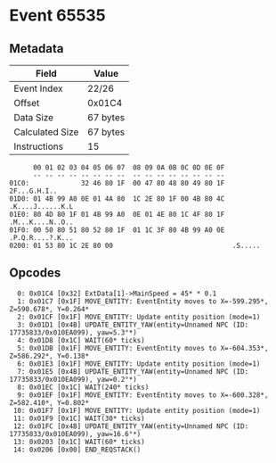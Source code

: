 # Event 65535

## Metadata

| Field           | Value    |
|-----------------|----------|
| Event Index     | 22/26    |
| Offset          | 0x01C4   |
| Data Size       | 67 bytes |
| Calculated Size | 67 bytes |
| Instructions    | 15       |

```
      00 01 02 03 04 05 06 07  08 09 0A 0B 0C 0D 0E 0F
      -- -- -- -- -- -- -- --  -- -- -- -- -- -- -- --
01C0:             32 46 80 1F  00 47 80 48 80 49 80 1F      2F...G.H.I..
01D0: 01 4B 99 A0 0E 01 4A 80  1C 2E 80 1F 00 4B 80 4C  .K....J......K.L
01E0: 80 4D 80 1F 01 4B 99 A0  0E 01 4E 80 1C 4F 80 1F  .M...K....N..O..
01F0: 00 50 80 51 80 52 80 1F  01 1C 3F 80 4B 99 A0 0E  .P.Q.R....?.K...
0200: 01 53 80 1C 2E 80 00                              .S.....         
```

## Opcodes

```
  0: 0x01C4 [0x32] ExtData[1]->MainSpeed = 45* * 0.1
  1: 0x01C7 [0x1F] MOVE_ENTITY: EventEntity moves to X=-599.295*, Z=590.678*, Y=0.264*
  2: 0x01CF [0x1F] MOVE_ENTITY: Update entity position (mode=1)
  3: 0x01D1 [0x4B] UPDATE_ENTITY_YAW(entity=Unnamed NPC (ID: 17735833/0x010EA099), yaw=5.3°*)
  4: 0x01D8 [0x1C] WAIT(60* ticks)
  5: 0x01DB [0x1F] MOVE_ENTITY: EventEntity moves to X=-604.353*, Z=586.292*, Y=0.138*
  6: 0x01E3 [0x1F] MOVE_ENTITY: Update entity position (mode=1)
  7: 0x01E5 [0x4B] UPDATE_ENTITY_YAW(entity=Unnamed NPC (ID: 17735833/0x010EA099), yaw=0.2°*)
  8: 0x01EC [0x1C] WAIT(240* ticks)
  9: 0x01EF [0x1F] MOVE_ENTITY: EventEntity moves to X=-600.328*, Z=582.410*, Y=0.802*
 10: 0x01F7 [0x1F] MOVE_ENTITY: Update entity position (mode=1)
 11: 0x01F9 [0x1C] WAIT(30* ticks)
 12: 0x01FC [0x4B] UPDATE_ENTITY_YAW(entity=Unnamed NPC (ID: 17735833/0x010EA099), yaw=16.6°*)
 13: 0x0203 [0x1C] WAIT(60* ticks)
 14: 0x0206 [0x00] END_REQSTACK()
```
